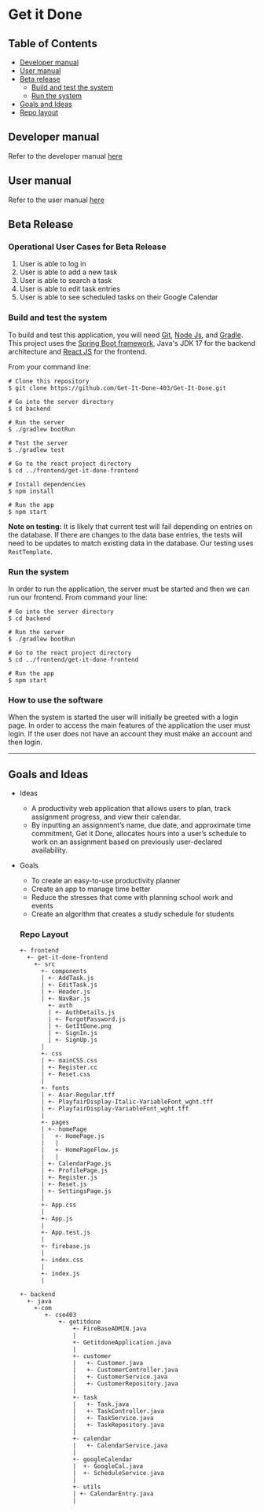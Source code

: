 # Get it Done

## Table of Contents
* [Developer manual](https://github.com/Get-It-Done-403/Get-It-Done/blob/main/README.md#developer-manual)
* [User manual](https://github.com/Get-It-Done-403/Get-It-Done/blob/main/README.md#user-manual)
* [Beta release](https://github.com/Get-It-Done-403/Get-It-Done/blob/main/README.md#beta-release)
  * [Build and test the system](https://github.com/Get-It-Done-403/Get-It-Done/blob/main/README.md#build-and-test-the-system)
  * [Run the system](https://github.com/Get-It-Done-403/Get-It-Done/blob/main/README.md#run-the-system) 
* [Goals and Ideas](https://github.com/Get-It-Done-403/Get-It-Done/blob/main/README.md#goals-and-ideas)
* [Repo layout](https://github.com/Get-It-Done-403/Get-It-Done/blob/main/README.md#repo-layout)

## Developer manual
Refer to the developer manual [here](https://github.com/Get-It-Done-403/Get-It-Done/blob/main/documentation/developer-manual.md)

## User manual
Refer to the user manual [here](https://github.com/Get-It-Done-403/Get-It-Done/blob/main/documentation/user-manual.md)

## Beta Release

### Operational User Cases for Beta Release
1. User is able to log in
2. User is able to add a new task
3. User is able to search a task
4. User is able to edit task entries
5. User is able to see scheduled tasks on their Google Calendar

### Build and test the system

To build and test this application, you will need [Git](https://git-scm.com/), [Node Js](https://nodejs.org/en/download/), and [Gradle](https://gradle.org/install/). This project uses the [Spring Boot framework](https://spring.io/), Java's JDK 17 for the backend architecture and [React JS](https://reactjs.org/) for the frontend. 


From your command line:

```
# Clone this repository
$ git clone https://github.com/Get-It-Done-403/Get-It-Done.git

# Go into the server directory
$ cd backend

# Run the server
$ ./gradlew bootRun

# Test the server
$ ./gradlew test

# Go to the react project directory
$ cd ../frontend/get-it-done-frontend 

# Install dependencies
$ npm install

# Run the app
$ npm start
```
**Note on testing:** It is likely that current test will fail depending on entries on the database. If there are changes to the data base entries, the tests will need to be updates to match existing data in the database. Our testing uses ```RestTemplate```.

### Run the system

In order to run the application, the server must be started and then we can run our frontend. From command your line:
```
# Go into the server directory
$ cd backend

# Run the server
$ ./gradlew bootRun

# Go to the react project directory
$ cd ../frontend/get-it-done-frontend 

# Run the app
$ npm start
```

### How to use the software

When the system is started the user will initially be greeted with a login page. In order to access the main features of the application the user must login. If the user does not have an account they must make an account and then login.

----------------------------------------
             
## Goals and Ideas

* Ideas 
  - A productivity web application that allows users to plan, track assignment progress, and view their calendar. 
  - By inputting an assignment’s name, due date, and approximate time commitment, Get it Done, allocates hours into a user’s schedule to work on an assignment based on previously user-declared availability. 

* Goals
  - To create an easy-to-use productivity planner
  - Create an app to manage time better
  - Reduce the stresses that come with planning school work and events
  - Create an algorithm that creates a study schedule for students
  
  
  ### Repo Layout
  ```
  +- frontend
    +- get-it-done-frontend
      +- src 
        +- components
        | +- AddTask.js
        | +- EditTask.js
        | +- Header.js
        | +- NavBar.js
          +- auth
          | +- AuthDetails.js
          | +- ForgotPassword.js
          | +- GetItDone.png
          | +- SignIn.js
          | +- SignUp.js
        |
        +- css
        | +- mainCSS.css
        | +- Register.cc
        | +- Reset.css
        |
        +- fonts
        | +- Asar-Regular.tff
        | +- PlayfairDisplay-Italic-VariableFont_wght.tff
        | +- PlayfairDisplay-VariableFont_wght.tff
        |
        +- pages
        | +- homePage
        |   +- HomePage.js
        |   |
        |   +- HomePageFlow.js
        |   |
        | +- CalendarPage.js
        | +- ProfilePage.js
        | +- Register.js
        | +- Reset.js
        | +- SettingsPage.js
        |
        +- App.css
        |
        +- App.js
        |
        +- App.test.js
        |
        +- firebase.js
        |
        +- index.css
        |
        +- index.js
        |
        
  +- backend
    +- java
      +-com
         +- cse403
             +- getitdone
                 +- FireBaseADMIN.java
                 |
                 +- GetitdoneApplication.java
                 |
                 +- customer
                 |   +- Customer.java
                 |   +- CustomerController.java
                 |   +- CustomerService.java
                 |   +- CustomerRepository.java
                 |
                 +- task
                 |   +- Task.java
                 |   +- TaskController.java
                 |   +- TaskService.java
                 |   +- TaskRepository.java
                 |
                 +- calendar
                 |   +- CalendarService.java
                 |
                 +- googleCalendar
                 |  +- GoogleCal.java
                 |  +- ScheduleService.java
                 |
                 +- utils
                 | +- CalendarEntry.java
                 |
               

     ```
